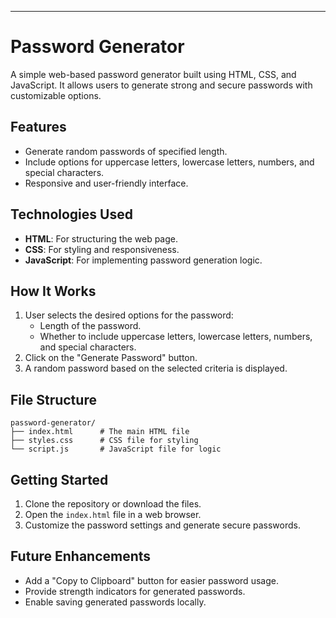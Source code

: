 
---

# Password Generator

A simple web-based password generator built using HTML, CSS, and JavaScript. It allows users to generate strong and secure passwords with customizable options.

## Features

- Generate random passwords of specified length.
- Include options for uppercase letters, lowercase letters, numbers, and special characters.
- Responsive and user-friendly interface.

## Technologies Used

- **HTML**: For structuring the web page.
- **CSS**: For styling and responsiveness.
- **JavaScript**: For implementing password generation logic.

## How It Works

1. User selects the desired options for the password:
   - Length of the password.
   - Whether to include uppercase letters, lowercase letters, numbers, and special characters.
2. Click on the "Generate Password" button.
3. A random password based on the selected criteria is displayed.

## File Structure

```
password-generator/
├── index.html      # The main HTML file
├── styles.css      # CSS file for styling
└── script.js       # JavaScript file for logic
```

## Getting Started

1. Clone the repository or download the files.
2. Open the `index.html` file in a web browser.
3. Customize the password settings and generate secure passwords.


## Future Enhancements

- Add a "Copy to Clipboard" button for easier password usage.
- Provide strength indicators for generated passwords.
- Enable saving generated passwords locally.

